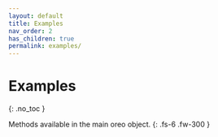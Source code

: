 ```yaml
---
layout: default
title: Examples
nav_order: 2
has_children: true
permalink: examples/
---
```


# Examples
{: .no_toc }

Methods available in the main oreo object. 
{: .fs-6 .fw-300 }
